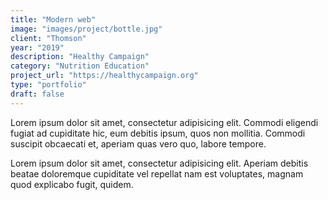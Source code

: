 ```yaml
---
title: "Modern web"
image: "images/project/bottle.jpg"
client: "Thomson"
year: "2019"
description: "Healthy Campaign"
category: "Nutrition Education"
project_url: "https://healthycampaign.org"
type: "portfolio"
draft: false
---
```


Lorem ipsum dolor sit amet, consectetur adipisicing elit. Commodi eligendi fugiat ad cupiditate hic, eum debitis ipsum, quos non mollitia. Commodi suscipit obcaecati et, aperiam quas vero quo, labore tempore.

Lorem ipsum dolor sit amet, consectetur adipisicing elit. Aperiam debitis beatae doloremque cupiditate vel repellat nam est voluptates, magnam quod explicabo fugit, quidem.
